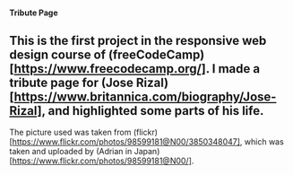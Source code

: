 #### Tribute Page
This is the first project in the responsive web design course of (freeCodeCamp)[https://www.freecodecamp.org/]. I made a tribute page for (Jose Rizal)[https://www.britannica.com/biography/Jose-Rizal], and highlighted some parts of his life.
---
The picture used was taken from (flickr)[https://www.flickr.com/photos/98599181@N00/3850348047], which was taken and uploaded by (Adrian in Japan)[https://www.flickr.com/photos/98599181@N00/].